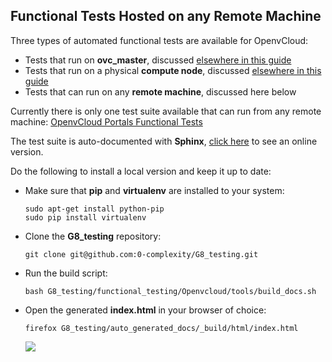 ## Functional Tests Hosted on any Remote Machine

Three types of automated functional tests are available for OpenvCloud:
- Tests that run on **ovc_master**, discussed [elsewhere in this guide](../ovc_master_hosted/ovc_master_hosted.md)
- Tests that run on a physical **compute node**, discussed [elsewhere in this guide](../compute_node_hosted/compute_node_hosted.md)
- Tests that can run on any **remote machine**, discussed here below

Currently there is only one test suite available that can run from any remote machine: [OpenvCloud Portals Functional Tests](portal/portal.md)

The test suite is auto-documented with **Sphinx**, [click here](http://85.255.197.106:8888/) to see an online version.

Do the following to install a local version and keep it up to date:

- Make sure that **pip** and **virtualenv** are installed to your system:

  ```shell
  sudo apt-get install python-pip
  sudo pip install virtualenv
  ```

- Clone the **G8_testing** repository:

  ```
  git clone git@github.com:0-complexity/G8_testing.git
  ```

- Run the build script:

  ```
  bash G8_testing/functional_testing/Openvcloud/tools/build_docs.sh
  ```

- Open the generated **index.html** in your browser of choice:

  ```
  firefox G8_testing/auto_generated_docs/_build/html/index.html
  ```

  ![](sphinx.png)

